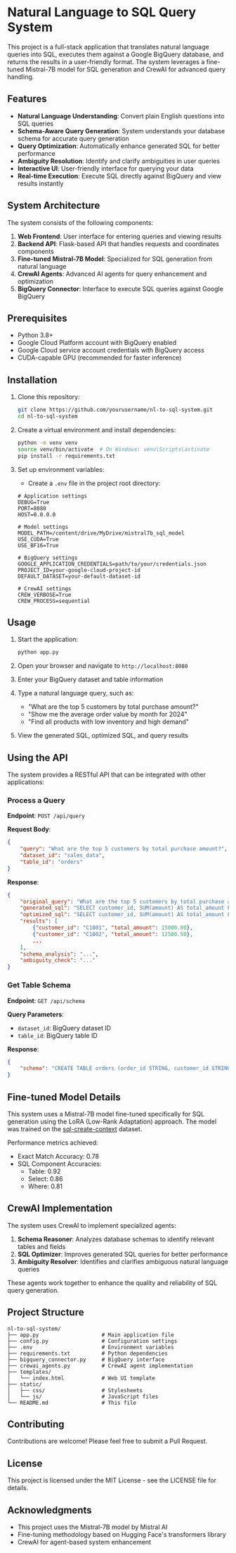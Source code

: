 # Natural Language to SQL Query System

This project is a full-stack application that translates natural language queries into SQL, executes them against a Google BigQuery database, and returns the results in a user-friendly format. The system leverages a fine-tuned Mistral-7B model for SQL generation and CrewAI for advanced query handling.

## Features

- **Natural Language Understanding**: Convert plain English questions into SQL queries
- **Schema-Aware Query Generation**: System understands your database schema for accurate query generation
- **Query Optimization**: Automatically enhance generated SQL for better performance
- **Ambiguity Resolution**: Identify and clarify ambiguities in user queries
- **Interactive UI**: User-friendly interface for querying your data
- **Real-time Execution**: Execute SQL directly against BigQuery and view results instantly

## System Architecture

The system consists of the following components:

1. **Web Frontend**: User interface for entering queries and viewing results
2. **Backend API**: Flask-based API that handles requests and coordinates components
3. **Fine-tuned Mistral-7B Model**: Specialized for SQL generation from natural language
4. **CrewAI Agents**: Advanced AI agents for query enhancement and optimization
5. **BigQuery Connector**: Interface to execute SQL queries against Google BigQuery

## Prerequisites

- Python 3.8+
- Google Cloud Platform account with BigQuery enabled
- Google Cloud service account credentials with BigQuery access
- CUDA-capable GPU (recommended for faster inference)

## Installation

1. Clone this repository:
   ```bash
   git clone https://github.com/yourusername/nl-to-sql-system.git
   cd nl-to-sql-system
   ```

2. Create a virtual environment and install dependencies:
   ```bash
   python -m venv venv
   source venv/bin/activate  # On Windows: venv\Scripts\activate
   pip install -r requirements.txt
   ```

3. Set up environment variables:
   - Create a `.env` file in the project root directory:
   ```
   # Application settings
   DEBUG=True
   PORT=8080
   HOST=0.0.0.0
   
   # Model settings
   MODEL_PATH=/content/drive/MyDrive/mistral7b_sql_model
   USE_CUDA=True
   USE_BF16=True
   
   # BigQuery settings
   GOOGLE_APPLICATION_CREDENTIALS=path/to/your/credentials.json
   PROJECT_ID=your-google-cloud-project-id
   DEFAULT_DATASET=your-default-dataset-id
   
   # CrewAI settings
   CREW_VERBOSE=True
   CREW_PROCESS=sequential
   ```

## Usage

1. Start the application:
   ```bash
   python app.py
   ```

2. Open your browser and navigate to `http://localhost:8080`

3. Enter your BigQuery dataset and table information

4. Type a natural language query, such as:
   - "What are the top 5 customers by total purchase amount?"
   - "Show me the average order value by month for 2024"
   - "Find all products with low inventory and high demand"

5. View the generated SQL, optimized SQL, and query results

## Using the API

The system provides a RESTful API that can be integrated with other applications:

### Process a Query

**Endpoint**: `POST /api/query`

**Request Body**:
```json
{
    "query": "What are the top 5 customers by total purchase amount?",
    "dataset_id": "sales_data",
    "table_id": "orders"
}
```

**Response**:
```json
{
    "original_query": "What are the top 5 customers by total purchase amount?",
    "generated_sql": "SELECT customer_id, SUM(amount) AS total_amount FROM orders GROUP BY customer_id ORDER BY total_amount DESC LIMIT 5",
    "optimized_sql": "SELECT customer_id, SUM(amount) AS total_amount FROM orders GROUP BY customer_id ORDER BY total_amount DESC LIMIT 5",
    "results": [
        {"customer_id": "C1001", "total_amount": 15000.00},
        {"customer_id": "C1002", "total_amount": 12500.50},
        ...
    ],
    "schema_analysis": "...",
    "ambiguity_check": "..."
}
```

### Get Table Schema

**Endpoint**: `GET /api/schema`

**Query Parameters**:
- `dataset_id`: BigQuery dataset ID
- `table_id`: BigQuery table ID

**Response**:
```json
{
    "schema": "CREATE TABLE orders (order_id STRING, customer_id STRING, amount FLOAT, order_date TIMESTAMP)"
}
```

## Fine-tuned Model Details

This system uses a Mistral-7B model fine-tuned specifically for SQL generation using the LoRA (Low-Rank Adaptation) approach. The model was trained on the [sql-create-context](https://huggingface.co/datasets/b-mc2/sql-create-context) dataset.

Performance metrics achieved:
- Exact Match Accuracy: 0.78
- SQL Component Accuracies:
  - Table: 0.92
  - Select: 0.86
  - Where: 0.81

## CrewAI Implementation

The system uses CrewAI to implement specialized agents:

1. **Schema Reasoner**: Analyzes database schemas to identify relevant tables and fields
2. **SQL Optimizer**: Improves generated SQL queries for better performance
3. **Ambiguity Resolver**: Identifies and clarifies ambiguous natural language queries

These agents work together to enhance the quality and reliability of SQL query generation.

## Project Structure

```
nl-to-sql-system/
├── app.py                    # Main application file
├── config.py                 # Configuration settings
├── .env                      # Environment variables
├── requirements.txt          # Python dependencies
├── bigquery_connector.py     # BigQuery interface
├── crewai_agents.py          # CrewAI agent implementation
├── templates/
│   └── index.html            # Web UI template
├── static/
│   ├── css/                  # Stylesheets
│   └── js/                   # JavaScript files
└── README.md                 # This file
```

## Contributing

Contributions are welcome! Please feel free to submit a Pull Request.

## License

This project is licensed under the MIT License - see the LICENSE file for details.

## Acknowledgments

- This project uses the Mistral-7B model by Mistral AI
- Fine-tuning methodology based on Hugging Face's transformers library
- CrewAI for agent-based system enhancement